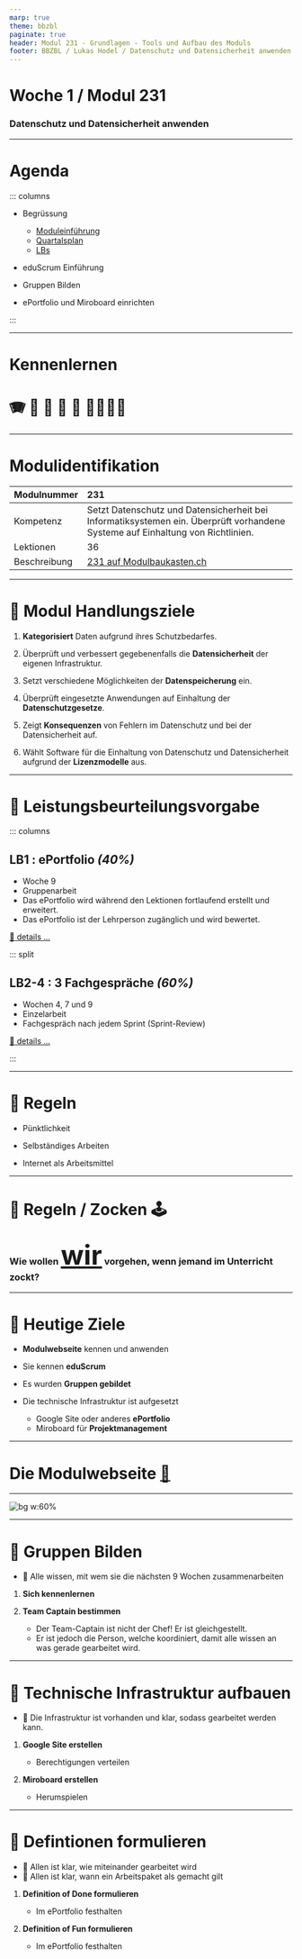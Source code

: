 ```yaml
---
marp: true
theme: bbzbl
paginate: true
header: Modul 231 - Grundlagen - Tools und Aufbau des Moduls
footer: BBZBL / Lukas Hodel / Datenschutz und Datensicherheit anwenden
---
```


<!-- _class: big center -->

# Woche 1 / Modul 231

### Datenschutz und Datensicherheit anwenden

---

# Agenda

::: columns

- Begrüssung

  - [Moduleinführung](https://codingluke.github.io/bbzbl-modul-231/docs/)
  - [Quartalsplan](https://codingluke.github.io/bbzbl-modul-231/docs/)
  - [LBs](https://codingluke.github.io/bbzbl-modul-231/docs/Beurteilung/)

- eduScrum Einführung
- Gruppen Bilden
- ePortfolio und Miroboard einrichten

:::

---

<!-- _class: big -->

# Kennenlernen

# <!--fit--> :accordion: :guitar: :climbing: :runner: :lotus_position: :family_man_woman_girl_boy:

---

# Modulidentifikation

| Modulnummer  | 231                                                                                                                            |
| :----------- | :----------------------------------------------------------------------------------------------------------------------------- |
| Kompetenz    | Setzt Datenschutz und Datensicherheit bei Informatiksystemen ein. Überprüft vorhandene Systeme auf Einhaltung von Richtlinien. |
| Lektionen    | 36                                                                                                                             |
| Beschreibung | [231 auf Modulbaukasten.ch](https://www.modulbaukasten.ch/module/231/1/de-DE?title=Datenschutz-und-Datensicherheit-anwenden)   |

---

<!-- _class: small-text -->

# :dart: Modul Handlungsziele

1. **Kategorisiert** Daten aufgrund ihres Schutzbedarfes.

2. Überprüft und verbessert gegebenenfalls die **Datensicherheit** der eigenen
   Infrastruktur.

3. Setzt verschiedene Möglichkeiten der **Datenspeicherung** ein.

4. Überprüft eingesetzte Anwendungen auf Einhaltung der **Datenschutzgesetze**.

5. Zeigt **Konsequenzen** von Fehlern im Datenschutz und bei der Datensicherheit
   auf.

6. Wählt Software für die Einhaltung von Datenschutz und Datensicherheit
   aufgrund der **Lizenzmodelle** aus.

---

# :muscle: Leistungsbeurteilungsvorgabe

::: columns

## LB1 : ePortfolio _(40%)_

- Woche 9
- Gruppenarbeit
- Das ePortfolio wird während den Lektionen fortlaufend erstellt und erweitert.
- Das ePortfolio ist der Lehrperson zugänglich und wird bewertet.

[:link: details ...](https://codingluke.github.io/bbzbl-modul-231/docs/Beurteilung/LB1)

::: split

## LB2-4 : 3 Fachgespräche _(60%)_

- Wochen 4, 7 und 9
- Einzelarbeit
- Fachgespräch nach jedem Sprint (Sprint-Review)

[:link: details ...](https://codingluke.github.io/bbzbl-modul-231/docs/Beurteilung/LB2-4)

:::

---

<!-- _class: big -->

# :cop: Regeln

- Pünktlichkeit

- Selbständiges Arbeiten
- Internet als Arbeitsmittel

---

<!-- _class: big center -->

# :cop: Regeln / Zocken :joystick:

### Wie wollen <u style="font-size: 3rem;">**wir**</u> vorgehen, wenn jemand im Unterricht zockt?

---

# :dart: Heutige Ziele

- **Modulwebseite** kennen und anwenden

- Sie kennen **eduScrum**
- Es wurden **Gruppen gebildet**
- Die technische Infrastruktur ist aufgesetzt
  - Google Site oder anderes **ePortfolio**
  - Miroboard für **Projektmanagement**

---

<!-- _class: big -->

# Die Modulwebseite [:link:](https://codingluke.github.io/bbzbl-modul-231/)

---

![bg w:60%](./images/how_eduScrum_works.png)

---

# :pencil: Gruppen Bilden

- :dart: Alle wissen, mit wem sie die nächsten 9 Wochen zusammenarbeiten

1. **Sich kennenlernen**

2. **Team Captain bestimmen**

   - Der Team-Captain ist nicht der Chef! Er ist gleichgestellt.
   - Er ist jedoch die Person, welche koordiniert, damit alle wissen an was
     gerade gearbeitet wird.

---

# :pencil: Technische Infrastruktur aufbauen

- :dart: Die Infrastruktur ist vorhanden und klar, sodass gearbeitet werden
  kann.

1. **Google Site erstellen**

   - Berechtigungen verteilen

2. **Miroboard erstellen**

   - Herumspielen

---

# :pencil: Defintionen formulieren

- :dart: Allen ist klar, wie miteinander gearbeitet wird
- :dart: Allen ist klar, wann ein Arbeitspaket als gemacht gilt

1. **Definition of Done formulieren**

   - Im ePortfolio festhalten

2. **Definition of Fun formulieren**

   - Im ePortfolio festhalten
